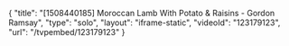 {
    "title": "[1508440185] Moroccan Lamb With Potato & Raisins - Gordon Ramsay",
    "type": "solo",
    "layout": "iframe-static",
    "videoId": "123179123",
    "url": "\/tvpembed\/123179123"
}